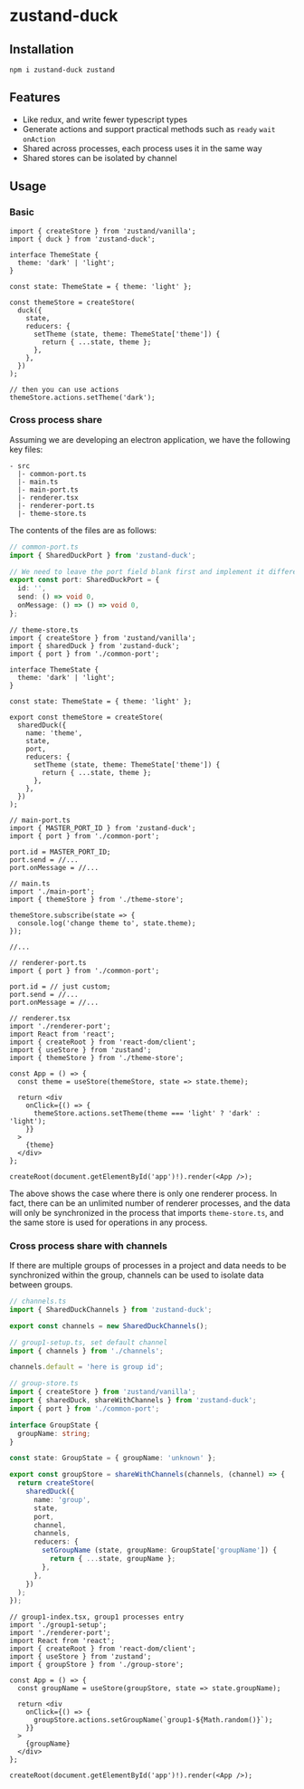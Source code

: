 # zustand-duck

## Installation

```
npm i zustand-duck zustand
```

## Features

* Like redux, and write fewer typescript types
* Generate actions and support practical methods such as `ready` `wait` `onAction`
* Shared across processes, each process uses it in the same way
* Shared stores can be isolated by channel

## Usage

### Basic

```tsx
import { createStore } from 'zustand/vanilla';
import { duck } from 'zustand-duck';

interface ThemeState {
  theme: 'dark' | 'light';
}

const state: ThemeState = { theme: 'light' };

const themeStore = createStore(
  duck({
    state,
    reducers: {
      setTheme (state, theme: ThemeState['theme']) {
        return { ...state, theme };
      },
    },
  })
);

// then you can use actions
themeStore.actions.setTheme('dark');
```

### Cross process share

Assuming we are developing an electron application, we have the following key files:

```
- src
  |- common-port.ts
  |- main.ts
  |- main-port.ts
  |- renderer.tsx
  |- renderer-port.ts
  |- theme-store.ts
```

The contents of the files are as follows:

```ts
// common-port.ts
import { SharedDuckPort } from 'zustand-duck';

// We need to leave the port field blank first and implement it differently in different processes.
export const port: SharedDuckPort = {
  id: '',
  send: () => void 0,
  onMessage: () => () => void 0,
};

```

```tsx
// theme-store.ts
import { createStore } from 'zustand/vanilla';
import { sharedDuck } from 'zustand-duck';
import { port } from './common-port';

interface ThemeState {
  theme: 'dark' | 'light';
}

const state: ThemeState = { theme: 'light' };

export const themeStore = createStore(
  sharedDuck({
    name: 'theme',
    state,
    port,
    reducers: {
      setTheme (state, theme: ThemeState['theme']) {
        return { ...state, theme };
      },
    },
  })
);
```

```tsx
// main-port.ts
import { MASTER_PORT_ID } from 'zustand-duck';
import { port } from './common-port';

port.id = MASTER_PORT_ID;
port.send = //...
port.onMessage = //...
```

```tsx
// main.ts
import './main-port';
import { themeStore } from './theme-store';

themeStore.subscribe(state => {
  console.log('change theme to', state.theme);
});

//...
```

```tsx
// renderer-port.ts
import { port } from './common-port';

port.id = // just custom;
port.send = //...
port.onMessage = //...
```

```tsx
// renderer.tsx
import './renderer-port';
import React from 'react';
import { createRoot } from 'react-dom/client';
import { useStore } from 'zustand';
import { themeStore } from './theme-store';

const App = () => {
  const theme = useStore(themeStore, state => state.theme);

  return <div
    onClick={() => {
      themeStore.actions.setTheme(theme === 'light' ? 'dark' : 'light');
    }}
  >
    {theme}
  </div>
};

createRoot(document.getElementById('app')!).render(<App />);
```

The above shows the case where there is only one renderer process. In fact, there can be an unlimited number of renderer processes, and the data will only be synchronized in the process that imports `theme-store.ts`, and the same store is used for operations in any process.

### Cross process share with channels

If there are multiple groups of processes in a project and data needs to be synchronized within the group, channels can be used to isolate data between groups.

```ts
// channels.ts
import { SharedDuckChannels } from 'zustand-duck';

export const channels = new SharedDuckChannels();
```

```ts
// group1-setup.ts, set default channel
import { channels } from './channels';

channels.default = 'here is group id';
```

```ts
// group-store.ts
import { createStore } from 'zustand/vanilla';
import { sharedDuck, shareWithChannels } from 'zustand-duck';
import { port } from './common-port';

interface GroupState {
  groupName: string;
}

const state: GroupState = { groupName: 'unknown' };

export const groupStore = shareWithChannels(channels, (channel) => {
  return createStore(
    sharedDuck({
      name: 'group',
      state,
      port,
      channel,
      channels,
      reducers: {
        setGroupName (state, groupName: GroupState['groupName']) {
          return { ...state, groupName };
        },
      },
    })
  );
});
```

```tsx
// group1-index.tsx, group1 processes entry
import './group1-setup';
import './renderer-port';
import React from 'react';
import { createRoot } from 'react-dom/client';
import { useStore } from 'zustand';
import { groupStore } from './group-store';

const App = () => {
  const groupName = useStore(groupStore, state => state.groupName);

  return <div
    onClick={() => {
      groupStore.actions.setGroupName(`group1-${Math.random()}`);
    }}
  >
    {groupName}
  </div>
};

createRoot(document.getElementById('app')!).render(<App />);
```
